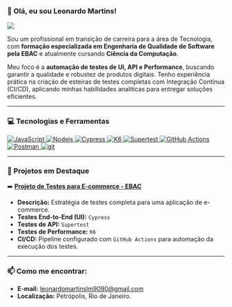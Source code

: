 ### 👋 Olá, eu sou Leonardo Martins!

<a href="https://www.linkedin.com/in/leonardo-martins-059356322" target="_blank"><img src="https://img.shields.io/badge/-LinkedIn-%230077B5?style=for-the-badge&logo=linkedin&logoColor=white" target="_blank"></a>

Sou um profissional em transição de carreira para a área de Tecnologia, com **formação especializada em Engenharia de Qualidade de Software pela EBAC** e atualmente cursando **Ciência da Computação**.

Meu foco é a **automação de testes de UI, API e Performance**, buscando garantir a qualidade e robustez de produtos digitais. Tenho experiência prática na criação de esteiras de testes completas com Integração Contínua (CI/CD), aplicando minhas habilidades analíticas para entregar soluções eficientes.

---

### 💻 Tecnologias e Ferramentas

<p align="left">
  <a href="https://developer.mozilla.org/en-US/docs/Web/JavaScript" target="_blank" rel="noreferrer">
    <img src="https://img.shields.io/badge/JavaScript-F7DF1E?style=for-the-badge&logo=javascript&logoColor=black" alt="JavaScript"/>
  </a>
  <a href="https://nodejs.org" target="_blank" rel="noreferrer">
    <img src="https://img.shields.io/badge/Node.js-339933?style=for-the-badge&logo=nodedotjs&logoColor=white" alt="Nodejs"/>
  </a>
  <a href="https://www.cypress.io" target="_blank" rel="noreferrer">
    <img src="https://img.shields.io/badge/Cypress-17202C?style=for-the-badge&logo=cypress&logoColor=white" alt="Cypress"/>
  </a>
  <a href="https://k6.io/" target="_blank" rel="noreferrer">
    <img src="https://img.shields.io/badge/K6-8C54C8?style=for-the-badge&logo=k6&logoColor=white" alt="K6"/>
  </a>
   <a href="https://www.npmjs.com/package/supertest" target="_blank" rel="noreferrer">
    <img src="https://img.shields.io/badge/Supertest-323330?style=for-the-badge&logo=supertest&logoColor=white" alt="Supertest"/>
  </a>
  <a href="https://github.com/features/actions" target="_blank" rel="noreferrer">
    <img src="https://img.shields.io/badge/GitHub_Actions-2088FF?style=for-the-badge&logo=github-actions&logoColor=white" alt="GitHub Actions"/>
  </a>
  <a href="https://www.postman.com/" target="_blank" rel="noreferrer">
    <img src="https://img.shields.io/badge/Postman-FF6C37?style=for-the-badge&logo=Postman&logoColor=white" alt="Postman"/>
  </a>
  <a href="https://git-scm.com/" target="_blank" rel="noreferrer"> 
    <img src="https://img.shields.io/badge/GIT-E44C30?style=for-the-badge&logo=git&logoColor=white" alt="git"/>
  </a>
</p>

---

### 🚀 Projetos em Destaque

➡️ **[Projeto de Testes para E-commerce - EBAC](https://github.com/Ieozin/TCC-EBAC-QE)**
- **Descrição:** Estratégia de testes completa para uma aplicação de e-commerce.
- **Testes End-to-End (UI):** `Cypress`
- **Testes de API:** `Supertest`
- **Testes de Performance:** `K6`
- **CI/CD:** Pipeline configurado com `GitHub Actions` para automação da execução dos testes.

---

### 📫 Como me encontrar:

- **E-mail:** [leonardomartinslm9090@gmail.com](mailto:leonardomartinslm9090@gmail.com)
- **Localização:** Petrópolis, Rio de Janeiro.
